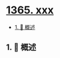 # [1365. xxx](https://github.com/Tdahuyou/TNotes.leetcode/tree/main/notes/1365.%20xxx)

<!-- region:toc -->

- [1. 📝 概述](#1--概述)

<!-- endregion:toc -->

## 1. 📝 概述
